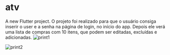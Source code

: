 # atv

A new Flutter project.
O projeto foi realizado para que o usuário consiga inserir o user e a senha na página de login, no início do app. Depois ele verá uma lista de compras com 10 itens, que podem ser editadas, excluídas e adicionadas.
![print1](https://github.com/duartefx/listaDeCompras/assets/133895005/0113be20-cbed-42cd-96b0-8c0d9d49e0fe)

![print2](https://github.com/duartefx/listaDeCompras/assets/133895005/f208ac50-bb8e-4b15-903e-2fec8bc140da)
